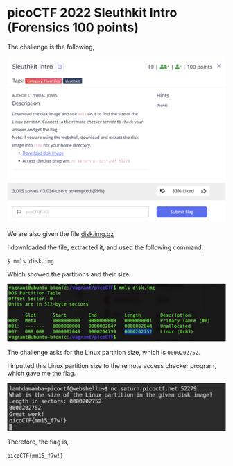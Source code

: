 # picoCTF 2022 Sleuthkit Intro (Forensics 100 points)
The challenge is the following,

![Figure 1](img/challenge.png) 

We are also given the file [disk.img.gz](./disk.img.gz)

I downloaded the file, extracted it, and used the following command,

`$ mmls disk.img`

Which showed the partitions and their size.

![Figure 1](img/mmls.png) 

The challenge asks for the Linux partition size, which is `0000202752`. 

I inputted this Linux partition size to the remote access checker program, which gave me the flag.

![Figure 1](img/flag.png) 

Therefore, the flag is,

`picoCTF{mm15_f7w!}`
